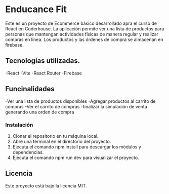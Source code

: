 # Enducance Fit

Este es un proyecto de Ecommerce básico desarrollado apra el curso de React en Coderhouse. La aplicación permite ver una lista de productos para personas que mantengan actividades físicas de manera regular y realizar compras en linea. Los productos y las órdenes de compra se almacenan en firebase.

## Tecnologías utilizadas.

-React
-Vite
-React Router
-Firebase

## Funcinalidades

-Ver una lista de productos disponibles
-Agregar productos al carrito de compras
-Ver el carrito de compras
-finalizar la simulación de venta generando una orden de compra

### Instalación

1. Clonar el repositorio en tu máquina local.
2. Abre una terminal en el directorio del proyecto.
3. Ejecuta el comando npm install para descargar los módulos y dependencias.
4. Ejecuta el comando npm run dev para visualizar el proyecto.

## Licencia

Este proyecto está bajo la licencia MIT.